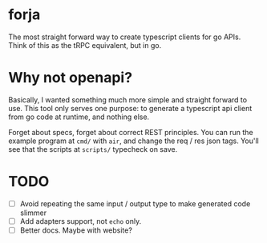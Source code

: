 # forja

The most straight forward way to create typescript clients for go APIs. Think of
this as the tRPC equivalent, but in go.

# Why not openapi?

Basically, I wanted something much more simple and straight forward to use. This
tool only serves one purpose: to generate a typescript api client from go code
at runtime, and nothing else.

Forget about specs, forget about correct REST principles. You can run the
example program at `cmd/` with `air`, and change the req / res json tags. You'll
see that the scripts at `scripts/` typecheck on save.

# TODO

- [ ] Avoid repeating the same input / output type to make generated code slimmer
- [ ] Add adapters support, not `echo` only.
- [ ] Better docs. Maybe with website?
